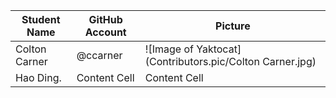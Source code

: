 
| Student Name  | GitHub Account| Picture |
| ------------- | ------------- | ------------- |
| Colton Carner | @ccarner      | ![Image of Yaktocat](Contributors.pic/Colton Carner.jpg) |
| Hao Ding.     | Content Cell  | Content Cell  |
